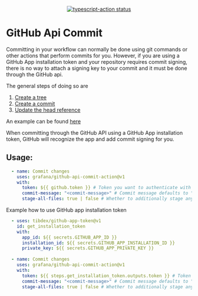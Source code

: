 <p align="center">
  <a href="https://github.com/grafana/github-api-commit-action/actions"><img alt="typescript-action status" src="https://github.com/grafana/github-api-commit-action/workflows/build-test/badge.svg"></a>
</p>

# GitHub Api Commit

Committing in your workflow can normally be done using git commands or other actions that perform commits for you. However,
if you are using a GitHub App installation token and your repository requires commit signing, there is no way to attach a
signing key to your commit and it must be done through the GitHub api.

The general steps of doing so are

1. [Create a tree](https://docs.github.com/en/rest/git/trees?apiVersion=2022-11-28#create-a-tree)
2. [Create a commit](https://docs.github.com/en/rest/git/commits?apiVersion=2022-11-28#create-a-commit)
3. [Update the head reference](https://docs.github.com/en/rest/git/refs?apiVersion=2022-11-28#update-a-reference)

An example can be found [here](https://github.com/orgs/community/discussions/50055)

When committing through the GitHub API using a GitHub App installation token, GitHub will recognize the app and add
commit signing for you.

## Usage:

```yaml
  - name: Commit changes
    uses: grafana/github-api-commit-action@v1
    with:
      token: ${{ github.token }} # Token you want to authenticate with
      commit-message: "<commit-message>" # Commit message defaults to "Commit performed by grafana/github-api-commit-action"
      stage-all-files: true | false # Whether to additionally stage any changed files in the checkout. Defaults to false
```

Example how to use GitHub app installation token

```yaml
  - uses: tibdex/github-app-token@v1
    id: get_installation_token
    with:
      app_id: ${{ secrets.GITHUB_APP_ID }}
      installation_id: ${{ secrets.GITHUB_APP_INSTALLATION_ID }}
      private_key: ${{ secrets.GITHUB_APP_PRIVATE_KEY }}
      
  - name: Commit changes
    uses: grafana/github-api-commit-action@v1
    with:
      token: ${{ steps.get_installation_token.outputs.token }} # Token you want to authenticate with
      commit-message: "<commit-message>" # Commit message defaults to "Commit performed by grafana/github-api-commit-action"
      stage-all-files: true | false # Whether to additionally stage any changed files in the checkout. Defaults to false
```
